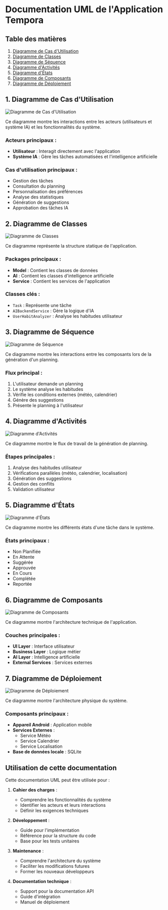 # Documentation UML de l'Application Tempora

## Table des matières
1. [Diagramme de Cas d'Utilisation](#1-diagramme-de-cas-dutilisation)
2. [Diagramme de Classes](#2-diagramme-de-classes)
3. [Diagramme de Séquence](#3-diagramme-de-séquence)
4. [Diagramme d'Activités](#4-diagramme-dactivités)
5. [Diagramme d'États](#5-diagramme-détats)
6. [Diagramme de Composants](#6-diagramme-de-composants)
7. [Diagramme de Déploiement](#7-diagramme-de-déploiement)

## 1. Diagramme de Cas d'Utilisation

![Diagramme de Cas d'Utilisation](uml/use-case.png)

Ce diagramme montre les interactions entre les acteurs (utilisateurs et système IA) et les fonctionnalités du système.

### Acteurs principaux :
- **Utilisateur** : Interagit directement avec l'application
- **Système IA** : Gère les tâches automatisées et l'intelligence artificielle

### Cas d'utilisation principaux :
- Gestion des tâches
- Consultation du planning
- Personnalisation des préférences
- Analyse des statistiques
- Génération de suggestions
- Approbation des tâches IA

## 2. Diagramme de Classes

![Diagramme de Classes](uml/class.png)

Ce diagramme représente la structure statique de l'application.

### Packages principaux :
- **Model** : Contient les classes de données
- **AI** : Contient les classes d'intelligence artificielle
- **Service** : Contient les services de l'application

### Classes clés :
- `Task` : Représente une tâche
- `AIBackendService` : Gère la logique d'IA
- `UserHabitAnalyzer` : Analyse les habitudes utilisateur

## 3. Diagramme de Séquence

![Diagramme de Séquence](uml/sequence.png)

Ce diagramme montre les interactions entre les composants lors de la génération d'un planning.

### Flux principal :
1. L'utilisateur demande un planning
2. Le système analyse les habitudes
3. Vérifie les conditions externes (météo, calendrier)
4. Génère des suggestions
5. Présente le planning à l'utilisateur

## 4. Diagramme d'Activités

![Diagramme d'Activités](uml/activity.png)

Ce diagramme montre le flux de travail de la génération de planning.

### Étapes principales :
1. Analyse des habitudes utilisateur
2. Vérifications parallèles (météo, calendrier, localisation)
3. Génération des suggestions
4. Gestion des conflits
5. Validation utilisateur

## 5. Diagramme d'États

![Diagramme d'États](uml/state.png)

Ce diagramme montre les différents états d'une tâche dans le système.

### États principaux :
- Non Planifiée
- En Attente
- Suggérée
- Approuvée
- En Cours
- Complétée
- Reportée

## 6. Diagramme de Composants

![Diagramme de Composants](uml/component.png)

Ce diagramme montre l'architecture technique de l'application.

### Couches principales :
- **UI Layer** : Interface utilisateur
- **Business Layer** : Logique métier
- **AI Layer** : Intelligence artificielle
- **External Services** : Services externes

## 7. Diagramme de Déploiement

![Diagramme de Déploiement](uml/deployment.png)

Ce diagramme montre l'architecture physique du système.

### Composants principaux :
- **Appareil Android** : Application mobile
- **Services Externes** : 
  - Service Météo
  - Service Calendrier
  - Service Localisation
- **Base de données locale** : SQLite

## Utilisation de cette documentation

Cette documentation UML peut être utilisée pour :

1. **Cahier des charges** :
   - Comprendre les fonctionnalités du système
   - Identifier les acteurs et leurs interactions
   - Définir les exigences techniques

2. **Développement** :
   - Guide pour l'implémentation
   - Référence pour la structure du code
   - Base pour les tests unitaires

3. **Maintenance** :
   - Comprendre l'architecture du système
   - Faciliter les modifications futures
   - Former les nouveaux développeurs

4. **Documentation technique** :
   - Support pour la documentation API
   - Guide d'intégration
   - Manuel de déploiement
